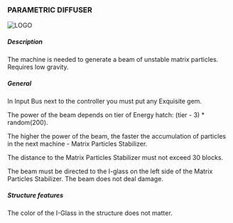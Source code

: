 ### PARAMETRIC DIFFUSER

![LOGO](https://cdn.discordapp.com/attachments/916393114166525974/916670175946870784/MATRIXDIFFUSER.png)

##### Description

The machine is needed to generate a beam of unstable matrix particles. Requires low gravity.

##### General

In Input Bus next to the controller you must put any Exquisite gem.

The power of the beam depends on tier of Energy hatch: (tier - 3) * random(200). 

The higher the power of the beam, the faster the accumulation of particles in the next machine - Matrix Particles Stabilizer. 

The distance to the Matrix Particles Stabilizer must not exceed 30 blocks.


The beam must be directed to the I-glass on the left side of the Matrix Particles Stabilizer. The beam does not deal damage.

##### Structure features

The color of the I-Glass in the structure does not matter. 

